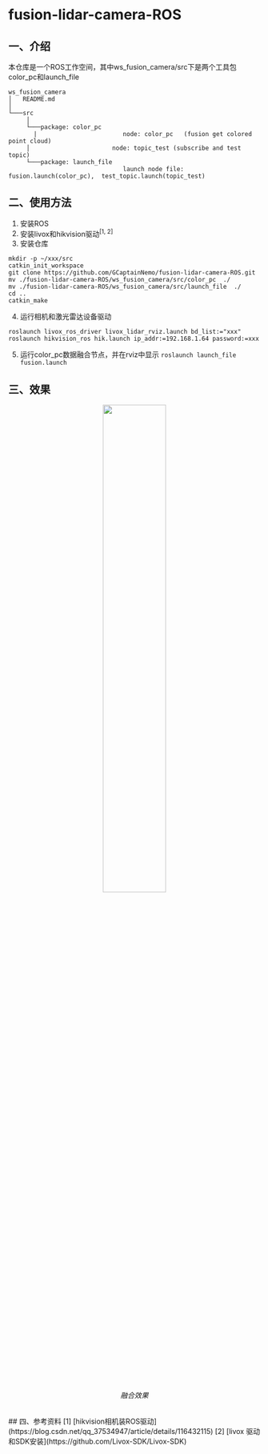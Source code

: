 # fusion-lidar-camera-ROS
## 一、介绍
本仓库是一个ROS工作空间，其中ws_fusion_camera/src下是两个工具包color_pc和launch_file
```
ws_fusion_camera
│   README.md
│   
└───src
     │
     └───package: color_pc
       |                        node: color_pc   (fusion get colored point cloud)
     │                       node: topic_test (subscribe and test topic)
     └───package: launch_file
                                launch node file: fusion.launch(color_pc),  test_topic.launch(topic_test)

```

## 二、使用方法
1. 安装ROS
2. 安装livox和hikvision驱动<sup>[1, 2]</sup>
3. 安装仓库
```
mkdir -p ~/xxx/src
catkin_init_workspace
git clone https://github.com/GCaptainNemo/fusion-lidar-camera-ROS.git
mv ./fusion-lidar-camera-ROS/ws_fusion_camera/src/color_pc  ./
mv ./fusion-lidar-camera-ROS/ws_fusion_camera/src/launch_file  ./
cd ..
catkin_make

```
4. 运行相机和激光雷达设备驱动
```
roslaunch livox_ros_driver livox_lidar_rviz.launch bd_list:="xxx"
roslaunch hikvision_ros hik.launch ip_addr:=192.168.1.64 password:=xxx

```
5. 运行color_pc数据融合节点，并在rviz中显示
```roslaunch launch_file fusion.launch``` 

## 三、效果
<p align="center"><img src="./result/result.png"  width=50%></p>
<h6 align="center"> 融合效果</h6>
## 四、参考资料
[1] [hikvision相机装ROS驱动](https://blog.csdn.net/qq_37534947/article/details/116432115)
[2] [livox 驱动和SDK安装](https://github.com/Livox-SDK/Livox-SDK)



